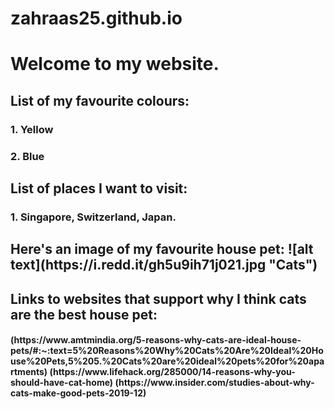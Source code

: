 # zahraas25.github.io
<h1> Welcome to my website.

<h2> List of my favourite colours: </p>
<h3> 1. Yellow </p>
<h3> 2. Blue </p>
<h2> List of places I want to visit: </p>
<h3>1. Singapore, Switzerland, Japan. </p>

<h2> Here's an image of my favourite house pet:
![alt text](https://i.redd.it/gh5u9ih71j021.jpg "Cats")
 
<h2> Links to websites that support why I think cats are the best house pet:
<h4> 
 (https://www.amtmindia.org/5-reasons-why-cats-are-ideal-house-pets/#:~:text=5%20Reasons%20Why%20Cats%20Are%20Ideal%20House%20Pets,5%205.%20Cats%20are%20ideal%20pets%20for%20apartments)
 (https://www.lifehack.org/285000/14-reasons-why-you-should-have-cat-home)
 (https://www.insider.com/studies-about-why-cats-make-good-pets-2019-12)
 
